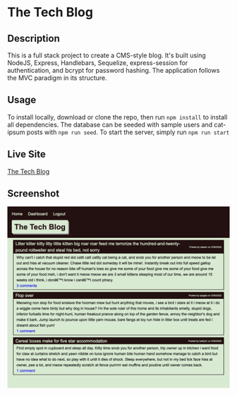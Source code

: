 # The Tech Blog

## Description

This is a full stack project to create a CMS-style blog. It's built using NodeJS, Express, Handlebars, Sequelize, express-session for authentication, and bcrypt for password hashing. The application follows the MVC paradigm in its structure.

## Usage

To install locally, download or clone the repo, then run `npm install` to install all dependencies. The database can be seeded with sample users and cat-ipsum posts with `npm run seed`. To start the server, simply run `npm run start`

## Live Site

[The Tech Blog](https://cryptic-journey-61599.herokuapp.com/)

## Screenshot
![screenshot](screenshot.png)
